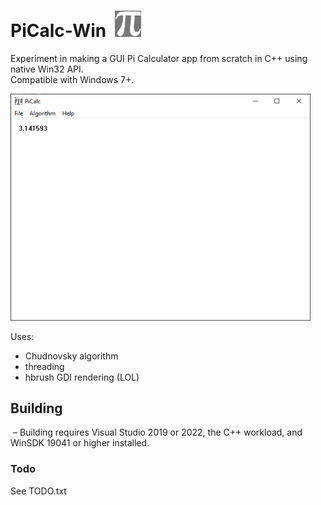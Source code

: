 # PiCalc-Win &nbsp;<img src="https://github.com/Alex313031/PiCalc-Win/blob/main/res/64.png" width="42">

Experiment in making a GUI Pi Calculator app from scratch in C++ using native Win32 API.  
Compatible with Windows 7+.

<img src="https://github.com/Alex313031/PiCalc-Win/blob/main/res/screenshot.png" width="480">

Uses:  
  - Chudnovsky algorithm  
  - threading  
  - hbrush GDI rendering (LOL)  

## Building

 &nbsp;&ndash; Building requires Visual Studio 2019 or 2022, the C++ workload, and WinSDK 19041 or higher installed.

### Todo

See TODO.txt
